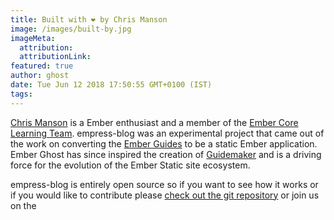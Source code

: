 ```yaml
---
title: Built with ❤️ by Chris Manson
image: /images/built-by.jpg
imageMeta:
  attribution:
  attributionLink:
featured: true
author: ghost
date: Tue Jun 12 2018 17:50:55 GMT+0100 (IST)
tags:
---
```


[Chris Manson](https://twitter.com/real_ate) is a Ember enthusiast and a member
of the [Ember Core Learning Team](https://emberjs.com/team). empress-blog was an
experimental project that came out of the work on converting the [Ember
Guides](https://guides.emberjs.com) to be a static Ember application. Ember
Ghost has since inspired the creation of
[Guidemaker](https://github.com/empress/guidemaker) and is a driving force for
the evolution of the Ember Static site ecosystem.

empress-blog is entirely open source so if you want to see how it works or if you
would like to contribute please [check out the git
repository](https://github.com/empress/empress-blog) or join us on the
